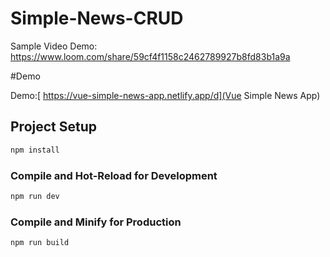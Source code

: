 # Simple-News-CRUD
Sample Video Demo: https://www.loom.com/share/59cf4f1158c2462789927b8fd83b1a9a

#Demo

Demo:[ https://vue-simple-news-app.netlify.app/d](Vue Simple News App)



## Project Setup

```sh
npm install
```

### Compile and Hot-Reload for Development

```sh
npm run dev
```

### Compile and Minify for Production

```sh
npm run build
```
